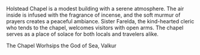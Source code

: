  Holstead Chapel is a modest building with a serene atmosphere. The air inside is infused with the fragrance of incense, and the soft murmur of prayers creates a peaceful ambiance. Sister Farelda, the kind-hearted cleric who tends to the chapel, welcomes visitors with open arms. The chapel serves as a place of solace for both locals and travelers alike.

The Chapel Worhsips the God of Sea, Valkur
